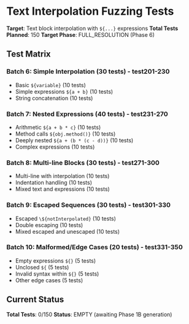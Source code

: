 # Text Interpolation Fuzzing Tests

**Target**: Text block interpolation with `${...}` expressions
**Total Tests Planned**: 150
**Target Phase**: FULL_RESOLUTION (Phase 6)

## Test Matrix

### Batch 6: Simple Interpolation (30 tests) - test201-230
- Basic `${variable}` (10 tests)
- Simple expressions `${a + b}` (10 tests)
- String concatenation (10 tests)

### Batch 7: Nested Expressions (40 tests) - test231-270
- Arithmetic `${a + b * c}` (10 tests)
- Method calls `${obj.method()}` (10 tests)
- Deeply nested `${a + (b * (c - d))}` (10 tests)
- Complex expressions (10 tests)

### Batch 8: Multi-line Blocks (30 tests) - test271-300
- Multi-line with interpolation (10 tests)
- Indentation handling (10 tests)
- Mixed text and expressions (10 tests)

### Batch 9: Escaped Sequences (30 tests) - test301-330
- Escaped `\${notInterpolated}` (10 tests)
- Double escaping (10 tests)
- Mixed escaped and unescaped (10 tests)

### Batch 10: Malformed/Edge Cases (20 tests) - test331-350
- Empty expressions `${}` (5 tests)
- Unclosed `${` (5 tests)
- Invalid syntax within `${}` (5 tests)
- Other edge cases (5 tests)

## Current Status

**Total Tests**: 0/150
**Status**: EMPTY (awaiting Phase 1B generation)
